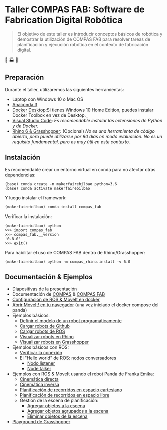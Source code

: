 # Taller COMPAS FAB: Software de Fabrication Digital Robótica

> El objetivo de este taller es introducir conceptos básicos de robótica y demostrar la utilización de COMPAS FAB para resolver tareas de planificación y ejecución robótica en el contexto de fabricación digital.

:robot: :factory: :art:

## Preparación

Durante el taller, utilizaremos las siguientes herramientas:
 * Laptop con Windows 10 o Mac OS
 * [Anaconda 3](https://www.anaconda.com/distribution/)
 * [Docker Desktop](https://www.docker.com/products/docker-desktop):Si tienes Windows 10 Home Edition, puedes instalar Docker Toolbox en vez de Desktop._
  * [Visual Studio Code](https://code.visualstudio.com/): _Es recomendable instalar las extensiones de Python y de Docker._
  * [Rhino 6 & Grasshopper](https://www.rhino3d.com/download): (Opcional) _No es una herramienta de código abierto, pero puede utilizarse por 90 días en modo evaluación. No es un requisito fundamental, pero es muy útil en este contexto._


## Instalación

Es recomendable crear un entorno virtual en conda para no afectar otras dependencias:

    (base) conda create -n makerfairebilbao python=3.6
    (base) conda activate makerfairebilbao

Y luego instalar el framework:

    (makerfairebilbao) conda install compas_fab

Verificar la instalación:

    (makerfairebilbao) python
    >>> import compas_fab
    >>> compas_fab.__version
    '0.8.0'
    >>> exit()

Para habilitar el uso de COMPAS FAB dentro de Rhino/Grasshopper:

    (makerfairebilbao) python -m compas_rhino.install -v 6.0

## Documentación & Ejemplos

* Diapositivas de la presentación
* Documentación de [COMPAS](https://compas-dev.github.io/) & [COMPAS FAB](https://ramaziokohler.github.io/compas_fab/)
* [Configuración de ROS & MoveIt en docker](docker-panda/)
* [Abrir MoveIt! en tu navegador](http://localhost:8080/vnc.html?resize=scale&autoconnect=true) (una vez iniciado el docker compose del panda)
* Ejemplos básicos:
  * [Definir el modelo de un robot programáticamente](ejemplos/01_define_model.py)
  * [Cargar robots de Github](ejemplos/02_robot_from_github.py)
  * [Cargar robots de ROS](ejemplos/03_robot_from_ros.py)
  * [Visualizar robots en Rhino](ejemplos/04_robot_artist_rhino.py)
  * [Visualizar robots en Grasshopper](ejemplos/05_robot_artist_grasshopper.ghx)
* Ejemplos básicos con ROS:
  * [Verificar la conexión](ejemplos/06_check_connection.py)
  * El "Hello world" de ROS: nodos conversadores
    * [Nodo listener](ejemplos/07_ros_hello_world_listener.py)
    * [Node talker](ejemplos/08_ros_hello_world_talker.py)
* Ejemplos con ROS & MoveIt usando el robot Panda de Franka Emika:
  * [Cinemática directa](ejemplos/09_forward_kinematics_ros_loader.py)
  * [Cinemática inversa](ejemplos/10_inverse_kinematics_ros_loader.py)
  * [Planificación de recorridos en espacio cartesiano](ejemplos/11_plan_cartesian_motion_ros_loader.py)
  * [Planificación de recorridos en espacio libre](ejemplos/12_plan_motion_ros_loader.py)
  * Gestión de la escena de planificación:
    * [Agregar objetos a la escena](ejemplos/13_add_collision_mesh.py)
    * [Agregar objetos agrupados a la escena](ejemplos/14_append_collision_meshes.py)
    * [Eliminar objetos de la escena](ejemplos/15_remove_collision_mesh.py)
* [Playground de Grasshopper](ejemplos/16_robot_playground.ghx)
